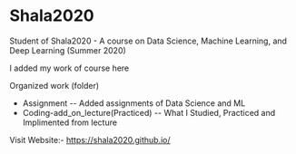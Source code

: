# Shala2020
Student of Shala2020 - A course on Data Science, Machine Learning, and Deep Learning (Summer 2020)

I added my work of course here

Organized work (folder)
<ul>
  <li>Assignment                       --   Added assignments of Data Science and ML</li>
  <li>Coding-add_on_lecture(Practiced) --   What I Studied, Practiced and Implimented from lecture</li>
</ul> 

Visit Website:- https://shala2020.github.io/
